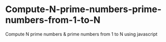 # Compute-N-prime-numbers-prime-numbers-from-1-to-N
Compute N prime numbers &amp; prime numbers from 1 to N using javascript
